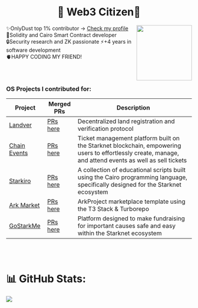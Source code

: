 <div id="header" align="center">
<!--   <img src="https://i.giphy.com/media/v1.Y2lkPTc5MGI3NjExaWxtc2J2MG1yNTcwdjB6NHN2NTRyMDVkZXdpMW85Mm5oNjUzZzZkdCZlcD12MV9pbnRlcm5hbF9naWZfYnlfaWQmY3Q9Zw/SwWrhzXVM7NdK/giphy.gif" width="300"/> -->
<!--   <div id="badges">
    <a href="https://www.linkedin.com/in/daniel-bejarano-alfaro-18a283206/">
      <img src="https://img.shields.io/badge/LinkedIn-blue?style=for-the-badge&logo=linkedin&logoColor=white" alt="LinkedIn Badge"/>
    </a>
    <a href="https://twitter.com/0xBeja">
      <img src="https://img.shields.io/badge/Twitter-blue?style=for-the-badge&logo=twitter&logoColor=white" alt="Twitter Badge"/>
    </a>
    <a href="https://instagram.com/danielbejaranocr">
      <img src="https://img.shields.io/badge/Instagram-blue?style=for-the-badge&logo=instagram&logoColor=white" alt="Instagram Badge"/>
    </a>
  </div> -->
<!--   <img src="https://i.giphy.com/media/v1.Y2lkPTc5MGI3NjExaWxtc2J2MG1yNTcwdjB6NHN2NTRyMDVkZXdpMW85Mm5oNjUzZzZkdCZlcD12MV9pbnRlcm5hbF9naWZfYnlfaWQmY3Q9Zw/SwWrhzXVM7NdK/giphy.gif" width="300"/> -->
<!--   <img src="https://media2.giphy.com/media/v1.Y2lkPTc5MGI3NjExajV6cmZjYmljNHc1bTd4ejZnZGQxOWUyMjBuaXhkeGgxZjhuM3Q4NiZlcD12MV9pbnRlcm5hbF9naWZfYnlfaWQmY3Q9Zw/DRpkb1UOykcTEGkNu8/giphy.gif" width="300"/> -->
<!--   <img src="https://media1.giphy.com/media/v1.Y2lkPTc5MGI3NjExeDBiaWxwNTc4MmJ5ejBrOTF1M2huZmNvbjYxMm1oMGplN2Nkd3NibSZlcD12MV9pbnRlcm5hbF9naWZfYnlfaWQmY3Q9Zw/Tyq0teQhs1ziW7k8CY/giphy.gif" width="200"/> -->
  <h1>
    🍕 Web3 Citizen🍕
<!--  🔭 Hi Devs!   <img src="https://media.giphy.com/media/hvRJCLFzcasrR4ia7z/giphy.gif" width="30px"/> -->
  </h1>
    <img align='right' src='https://user-images.githubusercontent.com/5713670/87202985-820dcb80-c2b6-11ea-9f56-7ec461c497c3.gif' width='150'>
</div>


✨OnlyDust top 1% contributor -> [Check my profile](https://app.onlydust.com/u/jorgezerpa)<br>
🚀Solidity and Cairo Smart Contract developer<br>
🔒Security research and ZK passionate
⚡+4 years in software development<br>
🫀HAPPY CODING MY FRIEND!
###
###


<br>
<div id="header" >
    <h3>OS Projects I contributed for:</h3>
</div>

| Project | Merged PRs | Description
| --- | --- | --- |
| [Landver](https://github.com/NoshonNetworks/landver) | [PRs here](https://github.com/NoshonNetworks/landver/pulls?q=is%3Apr+is%3Aclosed+author%3Ajorgezerpa) | Decentralized land registration and verification protocol |
| [Chain Events](https://github.com/mubarak23/chainevents-contracts) | [PRs here](https://github.com/mubarak23/chainevents-contracts/pulls?q=is%3Apr+author%3Ajorgezerpa+is%3Aclosed) | Ticket management platform built on the Starknet blockchain, empowering users to effortlessly create, manage, and attend events as well as sell tickets |
| [Starkiro](https://github.com/KaizeNodeLabs/starkiro) | [PRs here](https://github.com/mubarak23/chainevents-contracts/pulls?q=is%3Apr+author%3Ajorgezerpa+is%3Aclosed) | A collection of educational scripts built using the Cairo programming language, specifically designed for the Starknet ecosystem |
| [Ark Market](https://github.com/ArkProjectNFTs/ark-market) | [PRs here](https://github.com/ArkProjectNFTs/ark-market/pulls?q=is%3Apr+is%3Aclosed+author%3Ajorgezerpa) | ArkProject marketplace template using the T3 Stack & Turborepo | 
| [GoStarkMe](https://github.com/web3wagers/gostarkme) | [PRs here](https://github.com/web3wagers/gostarkme/pulls?q=is%3Apr+is%3Aclosed+author%3Ajorgezerpa) | Platform designed to make fundraising for important causes safe and easy within the Starknet ecosystem |

<!--
#### [Landver](https://github.com/NoshonNetworks/landver): 
- Decentralized land registration and verification protocol -> [PRs here](https://github.com/NoshonNetworks/landver/pulls?q=is%3Apr+is%3Aclosed+author%3Ajorgezerpa)
#### [Chain Events](https://github.com/mubarak23/chainevents-contracts)
- Ticket management platform built on the Starknet blockchain, empowering users to effortlessly create, manage, and attend events as well as sell tickets. [PRs here](https://github.com/mubarak23/chainevents-contracts/pulls?q=is%3Apr+author%3Ajorgezerpa+is%3Aclosed)
#### [Starkiro](https://github.com/KaizeNodeLabs/starkiro)
- A collection of educational scripts built using the Cairo programming language, specifically designed for the Starknet ecosystem. [PRs here](https://github.com/mubarak23/chainevents-contracts/pulls?q=is%3Apr+author%3Ajorgezerpa+is%3Aclosed)
#### [Ark Market](https://github.com/ArkProjectNFTs/ark-market): 
- ArkProject marketplace template using the T3 Stack & Turborepo -> [PRs here](https://github.com/ArkProjectNFTs/ark-market/pulls?q=is%3Apr+is%3Aclosed+author%3Ajorgezerpa)
#### [GoStarkMe](https://github.com/web3wagers/gostarkme): 
- Platform designed to make fundraising for important causes safe and easy within the Starknet ecosystem -> [PRs here](https://github.com/web3wagers/gostarkme/pulls?q=is%3Apr+is%3Aclosed+author%3Ajorgezerpa)
-->

<!--
![Anurag's GitHub stats](https://github-readme-stats.vercel.app/api?username=jorgezerpa&hide=contribs,prs&show=reviews,discussions_started,discussions_answered,prs_merged,prs_merged_percentage&show_icons=true&theme=radical)
-->

<br><br>
# 📊 GitHub Stats:
![](https://github-readme-streak-stats.herokuapp.com/?user=jorgezerpa&theme=react&hide_border=false)<br/>

